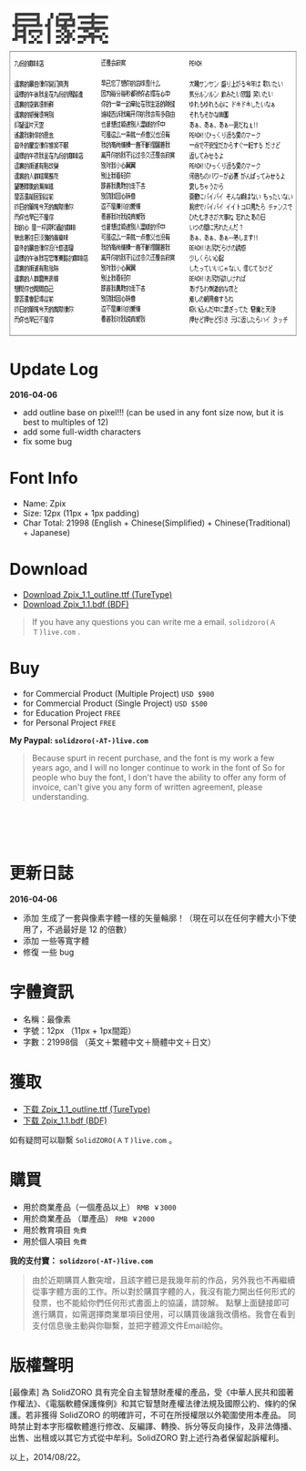 <p>
<img src="./assets/img/logo_zpix_pix@2x.gif" width="180" height="74" >
<br>
<img src="./assets/img/Zpix_1.0_review@2x.gif" width="700" height="500" >
</p>

Update Log
========

**2016-04-06**
* add outline base on pixel!!! (can be used in any font size now, but it is best to multiples of 12)
* add some full-width characters
* fix some bug

Font Info
========

* Name: Zpix
* Size: 12px (11px + 1px padding)
* Char Total: 21998 (English + Chinese(Simplified) + Chinese(Traditional) + Japanese)


Download
========

* [Download Zpix_1.1_outline.ttf (TureType)](./dist/Zpix_1.1_outline.ttf)
* [Download Zpix_1.1.bdf (BDF)](./src/Zpix_1.1.bdf)

> If you have any questions you can write me a email. `solidzoro(ＡＴ)live.com` .


Buy
========

* for Commercial Product (Multiple Project) `USD $900`
* for Commercial Product (Single Project) `USD $500`
* for Education Project `FREE`
* for Personal Project `FREE`

**My Paypal: `solidzoro(-AT-)live.com`**

> Because spurt in recent purchase, and the font is my work a few years ago, and I will no longer continue to work in the font of So for people who buy the font, I don't have the ability to offer any form of invoice, can't give you any form of written agreement, please understanding.




<br>
<br>
<br>






更新日誌
========

**2016-04-06**
* 添加 生成了一套與像素字體一樣的矢量輪廓！（現在可以在任何字體大小下使用了，不過最好是 12 的倍數）
* 添加 一些等寬字體
* 修復 一些 bug


字體資訊
========

* 名稱：最像素
* 字號：12px （11px + 1px間距）
* 字數：21998個 （英文＋繁體中文＋簡體中文＋日文）




獲取
========

* [下载 Zpix_1.1_outline.ttf (TureType)](./dist/Zpix_1.1_outline.ttf)
* [下载 Zpix_1.1.bdf (BDF)](./src/Zpix_1.1.bdf)

如有疑問可以聯繫 `SolidZORO(ＡＴ)live.com` 。



購買
========

* 用於商業產品（一個產品以上） `RMB ￥3000`
* 用於商業產品 （單產品） `RMB ￥2000`
* 用於教育項目 `免費`
* 用於個人項目 `免費`

**我的支付寶： `solidzoro(-AT-)live.com`**

> 由於近期購買人數突增，且該字體已是我幾年前的作品，另外我也不再繼續從事字體方面的工作。所以對於購買字體的人，我沒有能力開出任何形式的發票，也不能給你們任何形式書面上的協議，請諒解。
點擊上面鏈接即可進行購買，如需選擇商業單項目使用，可以購買後讓我改價格。我會在看到支付信息後主動與你聯繫，並把字體源文件Email給你。




版權聲明
========

[最像素] 為 SolidZORO 具有完全自主智慧財產權的產品，受《中華人民共和國著作權法》、《電腦軟體保護條例》和其它智慧財產權法律法規及國際公約、條約的保護。若非獲得
SolidZORO 的明確許可，不可在所授權限以外範圍使用本產品。 同時禁止對本字形檔軟體進行修改、反編譯、轉換、拆分等反向操作，及非法傳播、出售、出租或以其它方式從中牟利。SolidZORO
對上述行為者保留起訴權利。

以上，2014/08/22。








